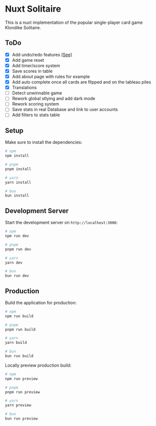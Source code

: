# Nuxt Solitaire

This is a nuxt implementation of the popular single-player card game Klondike Solitaire.

## ToDo

- [x] Add undo/redo features [(See)](https://vueuse.org/core/useRefHistory/#userefhistory)
- [x] Add game reset
- [x] Add timer/score system
- [x] Save scores in table
- [x] Add about page with rules for example
- [x] Add auto complete once all cards are flipped and on the tableau piles
- [x] Translations
- [ ] Detect unwinnable game
- [ ] Rework global stlying and add dark mode
- [ ] Rework scoring system
- [ ] Save stats in real Database and link to user accounts
- [ ] Add filters to stats table

## Setup

Make sure to install the dependencies:

```bash
# npm
npm install

# pnpm
pnpm install

# yarn
yarn install

# bun
bun install
```

## Development Server

Start the development server on `http://localhost:3000`:

```bash
# npm
npm run dev

# pnpm
pnpm run dev

# yarn
yarn dev

# bun
bun run dev
```

## Production

Build the application for production:

```bash
# npm
npm run build

# pnpm
pnpm run build

# yarn
yarn build

# bun
bun run build
```

Locally preview production build:

```bash
# npm
npm run preview

# pnpm
pnpm run preview

# yarn
yarn preview

# bun
bun run preview
```
